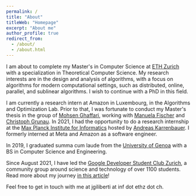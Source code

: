 ```yaml
---
permalink: /
title: "About"
titleWeb: "Homepage"
excerpt: "About me"
author_profile: true
redirect_from: 
  - /about/
  - /about.html
---
```


I am about to complete my Master's in Computer Science at [ETH Zurich](https://www.inf.ethz.ch/) with a specialization in Theoretical Computer Science. My research interests are in the design and analysis of algorithms, with a focus on algorithms for modern computational settings, such as distributed, online, parallel, and sublinear algorithms. I wish to continue with a PhD in this field. 

I am currently a research intern at Amazon in Luxembourg, in the Algorithms and Optimization Lab. Prior to that, I was fortunate to conduct my Master's thesis in the group of [Mohsen Ghaffari](http://people.csail.mit.edu/ghaffari/), working with [Manuela Fischer](https://people.inf.ethz.ch/fiscmanu/) and [Christoph Grunau](https://people.inf.ethz.ch/cgrunau/). In 2021, I had the opportunity to do a research internship at the [Max Planck Institute for Informatics](https://www.mpi-inf.mpg.de/home/) hosted by [Andreas Karrenbauer](https://people.mpi-inf.mpg.de/~karrenba/). I formerly interned at Meta and Amazon as a software engineer.
 
In 2019, I graduated summa cum laude from the [University of Genoa](https://unige.it/en/) with a BS in Computer Science and Engineering.

Since August 2021, I have led the [Google Developer Student Club Zurich](https://gdsc.community.dev/eth-zurich/), a community group around science and technology of over 1100 students. 
Read more about my journey [in this article](https://medium.com/googledeveloperseurope/gdsc-z%C3%BCrich-leads-build-community-around-cutting-edge-tech-topics-411d3dc7b11b)!

Feel free to get in touch with me at jgiliberti at inf dot ethz dot ch.